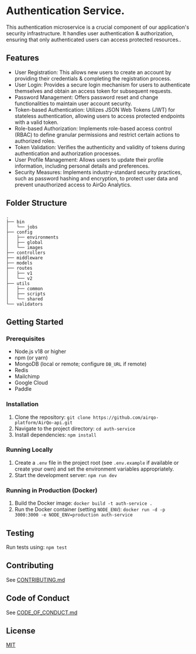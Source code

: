 # Authentication Service.

This authentication microservice is a crucial component of our application's security infrastructure. It handles user authentication & authorization, ensuring that only authenticated users can access protected resources..

## Features

- User Registration: This allows new users to create an account by providing their credentials & completing the registration process.
- User Login: Provides a secure login mechanism for users to authenticate themselves and obtain an access token for subsequent requests.
- Password Management: Offers password reset and change functionalities to maintain user account security.
- Token-based Authentication: Utilizes JSON Web Tokens (JWT) for stateless authentication, allowing users to access protected endpoints with a valid token.
- Role-based Authorization: Implements role-based access control (RBAC) to define granular permissions and restrict certain actions to authorized roles.
- Token Validation: Verifies the authenticity and validity of tokens during authentication and authorization processes.
- User Profile Management: Allows users to update their profile information, including personal details and preferences.
- Security Measures: Implements industry-standard security practices, such as password hashing and encryption, to protect user data and prevent unauthorized access to AirQo Analytics.

## Folder Structure

```
.
├── bin
│   └── jobs
├── config
│   ├── environments
│   ├── global
│   └── images
├── controllers
├── middleware
├── models
├── routes
│   ├── v1
│   └── v2
├── utils
│   ├── common
│   ├── scripts
│   └── shared
└── validators
```

## Getting Started

### Prerequisites

- Node.js v18 or higher
- npm (or yarn)
- MongoDB (local or remote; configure `DB_URL` if remote)
- Redis
- Mailchimp
- Google Cloud
- Paddle

### Installation

1.  Clone the repository: `git clone https://github.com/airqo-platform/AirQo-api.git`
2.  Navigate to the project directory: `cd auth-service`
3.  Install dependencies: `npm install`

### Running Locally

1.  Create a `.env` file in the project root (see `.env.example` if available or create your own) and set the environment variables appropriately.
2.  Start the development server: `npm run dev`

### Running in Production (Docker)

1.  Build the Docker image: `docker build -t auth-service .`
2.  Run the Docker container (setting `NODE_ENV`): `docker run -d -p 3000:3000 -e NODE_ENV=production auth-service`

## Testing

Run tests using: `npm test`

## Contributing

See [CONTRIBUTING.md](CONTRIBUTING.md)

## Code of Conduct

See [CODE_OF_CONDUCT.md](CODE_OF_CONDUCT.md)

## License

[MIT](LICENSE)
